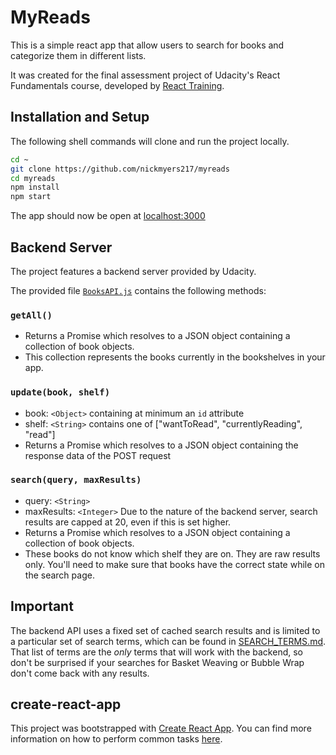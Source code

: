# MyReads
This is a simple react app that allow users to search for books and categorize them in different lists.

It was created for the final assessment project of Udacity's React Fundamentals course, developed by [React Training](https://reacttraining.com).

## Installation and Setup
The following shell commands will clone and run the project locally.

```sh
cd ~
git clone https://github.com/nickmyers217/myreads
cd myreads
npm install
npm start
```
The app should now be open at [localhost:3000](http://localhost:3000)


## Backend Server

The project features a backend server provided by Udacity.

The provided file [`BooksAPI.js`](src/BooksAPI.js) contains the following methods:

### `getAll()`
* Returns a Promise which resolves to a JSON object containing a collection of book objects.
* This collection represents the books currently in the bookshelves in your app.

### `update(book, shelf)`
* book: `<Object>` containing at minimum an `id` attribute
* shelf: `<String>` contains one of ["wantToRead", "currentlyReading", "read"]  
* Returns a Promise which resolves to a JSON object containing the response data of the POST request

### `search(query, maxResults)`
* query: `<String>`
* maxResults: `<Integer>` Due to the nature of the backend server, search results are capped at 20, even if this is set higher.
* Returns a Promise which resolves to a JSON object containing a collection of book objects.
* These books do not know which shelf they are on. They are raw results only. You'll need to make sure that books have the correct state while on the search page.

## Important
The backend API uses a fixed set of cached search results and is limited to a particular set of search terms, which can be found in [SEARCH_TERMS.md](SEARCH_TERMS.md). That list of terms are the _only_ terms that will work with the backend, so don't be surprised if your searches for Basket Weaving or Bubble Wrap don't come back with any results. 

## create-react-app

This project was bootstrapped with [Create React App](https://github.com/facebookincubator/create-react-app). You can find more information on how to perform common tasks [here](https://github.com/facebookincubator/create-react-app/blob/master/packages/react-scripts/template/README.md).

